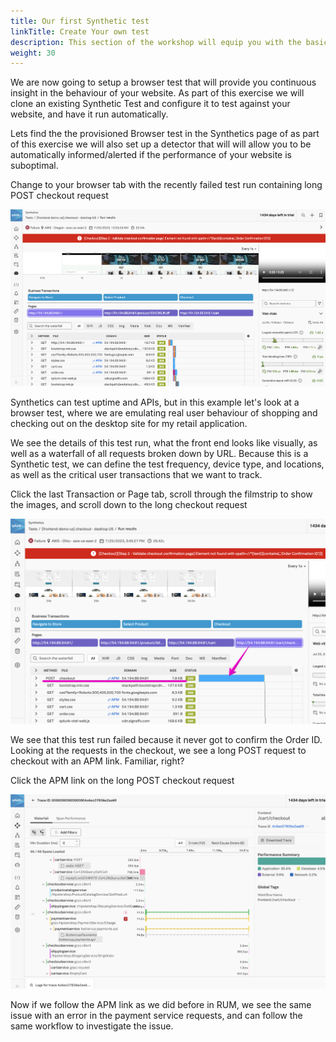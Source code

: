 ```yaml
---
title: Our first Synthetic test
linkTitle: Create Your own test
description: This section of the workshop will equip you with the basic understanding of the SyntheticsUI
weight: 30
---
```

We are now going to setup a browser test that will provide you continuous insight in the behaviour of your website. As part of this exercise we will clone an existing Synthetic Test and configure it to test against your website, and have it run automatically.

Lets find the the provisioned Browser test in the Synthetics page of as part of this exercise we will also set up a detector that will will allow you to be automatically informed/alerted if the performance of your website is suboptimal.

Change to your browser tab with the recently failed test run containing long POST checkout request

![Synthetics test run details](../images/test-run.png?width=50vw)

Synthetics can test uptime and APIs, but in this example let's look at a browser test, where we are emulating real user behaviour of shopping and checking out on the desktop site for my retail application.

We see the details of this test run, what the front end looks like visually, as well as a waterfall of all requests broken down by URL. Because this is a Synthetic test, we can define the test frequency, device type, and locations, as well as the critical user transactions that we want to track.

Click the last Transaction or Page tab, scroll through the filmstrip to show the images, and scroll down to the long checkout request

![Checkout requests](../images/failed-run-example.png?width=50vw)

We see that this test run failed because it never got to confirm the Order ID. Looking at the requests in the checkout, we see a long POST request to checkout with an APM link. Familiar, right?

Click the APM link on the long POST checkout request

![Checkout requests](../images/syn-apm.png?width=50vw)

Now if we follow the APM link as we did before in RUM, we see the same issue with an error in the payment service requests, and can follow the same workflow to investigate the issue.

